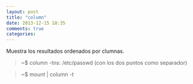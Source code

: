 ```yaml
---
layout: post
title: "column"
date: 2013-12-15 18:35
comments: true
categories: 
---
```

Muestra los resultados ordenados por clumnas.

>~$ column -tns: /etc/passwd (con los dos puntos como separador)

>~$ mount | column -t

